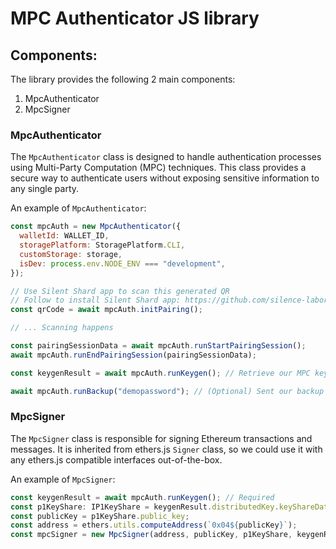 # MPC Authenticator JS library

## Components:

The library provides the following 2 main components:

1. MpcAuthenticator
2. MpcSigner

### MpcAuthenticator

The `MpcAuthenticator` class is designed to handle authentication processes using Multi-Party Computation (MPC) techniques. This class provides a secure way to authenticate users without exposing sensitive information to any single party.

An example of `MpcAuthenticator`:

```javascript
const mpcAuth = new MpcAuthenticator({
  walletId: WALLET_ID,
  storagePlatform: StoragePlatform.CLI,
  customStorage: storage,
  isDev: process.env.NODE_ENV === "development",
});

// Use Silent Shard app to scan this generated QR
// Follow to install Silent Shard app: https://github.com/silence-laboratories/mpc-account-abstraction-sdk/tree/main/packages/biconomy/cli#step-4-using-the-silent-shard-app
const qrCode = await mpcAuth.initPairing();

// ... Scanning happens

const pairingSessionData = await mpcAuth.runStartPairingSession();
await mpcAuth.runEndPairingSession(pairingSessionData);

const keygenResult = await mpcAuth.runKeygen(); // Retrieve our MPC keyshares after MPC Key Generation is done

await mpcAuth.runBackup("demopassword"); // (Optional) Sent our backup for key restoration later

```

### MpcSigner

The `MpcSigner` class is responsible for signing Ethereum transactions and messages. It is inherited from ethers.js `Signer` class, so we could use it with any ethers.js compatible interfaces out-of-the-box.

An example of `MpcSigner`:
```javascript
const keygenResult = await mpcAuth.runKeygen(); // Required
const p1KeyShare: IP1KeyShare = keygenResult.distributedKey.keyShareData;
const publicKey = p1KeyShare.public_key;
const address = ethers.utils.computeAddress(`0x04${publicKey}`);
const mpcSigner = new MpcSigner(address, publicKey, p1KeyShare, keygenResult, mpcAuth); // Now, we could use mpcSigner to sign our transactions

```